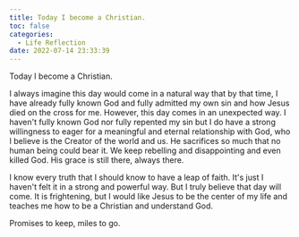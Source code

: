 ```yaml
---
title: Today I become a Christian.
toc: false
categories:
  - Life Reflection
date: 2022-07-14 23:33:39
---
```


Today I become a Christian.

<!--more-->

I always imagine this day would come in a natural way that by that time, I have already fully known God and fully admitted  my own sin and how Jesus died on the cross for me. However, this day comes in an unexpected way. I haven't fully known God nor fully repented my sin but I do have a strong willingness to eager for a meaningful and eternal relationship with God, who I believe is the Creator of the world and us. He sacrifices so much that no human being could bear it. We keep rebelling and disappointing and even killed God. His grace is still there, always there.

I know every truth that I should know to have a leap of faith. It's just I haven't felt it in a strong and powerful way. But I truly believe that day will come. It is frightening, but I would like Jesus to be the center of my life and teaches me how to be a Christian and understand God.

Promises to keep, miles to go.
